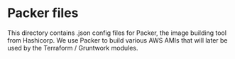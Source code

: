 # Packer files

This directory contains .json config files for Packer, the image building tool from Hashicorp. We use Packer to build various AWS AMIs that will later be used by the Terraform / Gruntwork modules.
